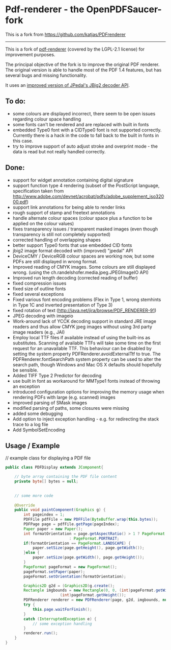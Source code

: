 Pdf-renderer - the OpenPDFSaucer-fork
=============================

This is a fork from https://github.com/katjas/PDFrenderer

----


This is a fork of [pdf-renderer](http://java.net/projects/pdf-renderer) (covered by the LGPL-2.1 license) for improvement purposes.

The principal objective of the fork is to improve the original PDF renderer. The original version is able to handle most of the PDF 1.4 features, but has several bugs and missing functionality.

It uses an [improved version of JPedal's JBig2 decoder API](https://github.com/Borisvl/JBIG2-Image-Decoder).

To do:
------
* some colours are displayed incorrect, there seem to be open issues regarding colour space handling
* some fonts can't be rendered and are replaced with built in fonts 
* embedded Type0 font with a CIDType0 font is not supported correctly. Currently there is a hack in the code to fall back to the built in fonts in this case.
* try to improve support of auto adjust stroke and overprint mode - the data is read but not really handled correctly.

Done:
-----
* support for widget annotation containing digital signature
* support function type 4 rendering (subset of the PostScript language, specification taken from http://www.adobe.com/devnet/acrobat/pdfs/adobe_supplement_iso32000.pdf)
* support link annotations for being able to render links
* rough support of stamp and freetext annotations
* handle alternate colour spaces (colour space plus a function to be applied on the colour values)
* fixes transparency issues / transparent masked images (even though transparency is still not completely supported)
* corrected handling of overlapping shapes
* better support Type0 fonts that use embedded CID fonts
* jbig2 image format decoded with (improved) "jpedal" API
* DeviceCMY / DeviceRGB colour spaces are working now, but some PDFs are still displayed in wrong format.
* Improved reading of CMYK images. Some colours are still displayed wrong. (using the ch.randelshofer.media.jpeg.JPEGImageIO API)
* Improved run length decoding (corrected reading of buffer) 
* fixed compression issues
* fixed size of outline fonts 
* fixed several exceptions
* Fixed various font encoding problems (Flex in Type 1, wrong stemhints in Type 1C and inverted presentation of Type 3)
* fixed rotation of text (http://java.net/jira/browse/PDF_RENDERER-91)
* JPEG decoding with imageio
* Work-around lack of YCCK decoding support in standard JRE image readers and thus allow CMYK jpeg images without using 3rd party image readers (e.g., JAI)
* Employ local TTF files if available instead of using the built-ins as substitutes. Scanning of available TTFs will take some time on the first request for an unavailable TTF. This behaviour can be disabled by setting the system property PDFRenderer.avoidExternalTtf to true. The PDFRenderer.fontSearchPath system property can be used to alter the search path, though Windows and Mac OS X defaults should hopefully be sensible. 
* Added TIFF Type 2 Predictor for decoding
* use built in font as workaround for MMType1 fonts instead of throwing an exception
* introduced configuration options for improving the memory usage when rendering PDFs with large (e.g. scanned) images
* improved parsing of SMask images
* modified parsing of paths, some closures were missing
* added some debugging
* Add option to inject exception handling - e.g. for redirecting the stack trace to a log file
* Add SymbolSetEncoding

Usage / Example
-------

// example class for displaying a PDF file
```java
public class PDFDisplay extends JComponent{

	// byte array containing the PDF file content
	private byte[] bytes = null;
	
	
	// some more code
	
	@Override
	public void paintComponent(Graphics g) {
		int pageindex = 1;
		PDFFile pdfFile = new PDFFile(ByteBuffer.wrap(this.bytes));		
		PDFPage page = pdfFile.getPage(pageIndex);
		Paper paper = new Paper();
		int formatOrientation = page.getAspectRatio() > 1 ? PageFormat.LANDSCAPE
							: PageFormat.PORTRAIT;
		if(formatOrientation == PageFormat.LANDSCAPE) {
			paper.setSize(page.getHeight(), page.getWidth());
		}else {
			paper.setSize(page.getWidth(), page.getHeight());
		}				
		PageFormat pageFormat = new PageFormat();
		pageFormat.setPaper(paper);
		pageFormat.setOrientation(formatOrientation);

		Graphics2D g2d = (Graphics2D)g.create();
		Rectangle imgbounds = new Rectangle(0, 0, (int)pageFormat.getWidth(),
						(int)pageFormat.getHeight());
		PDFRenderer renderer = new PDFRenderer(page, g2d, imgbounds, null, Color.WHITE);
		try {
			this.page.waitForFinish();
		}
		catch (InterruptedException e) {
			// some exception handling
		}
		renderer.run();
	}
}
```

